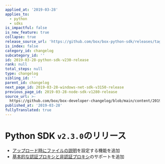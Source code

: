 ```yaml
---
applied_at: '2019-03-28'
applies_to:
  - python
  - sdks
is_impactful: false
is_new_feature: true
collapse: true
release_source_url: 'https://github.com/box/box-python-sdk/releases/tag/v2.3.0'
is_index: false
category_id: changelog
subcategory_id: ''
id: 2019-03-28-python-sdk-v230-release
rank: null
total_steps: null
type: changelog
sibling_id: ''
parent_id: changelog
next_page_id: 2019-03-28-windows-net-sdk-v3150-release
previous_page_id: 2019-03-28-node-sdk-v1280-release
source_url: >-
  https://github.com/box/box-developer-changelog/blob/main/content/2019/03-28-python-sdk-v230-release.md
published_at: '2019-03-28'
fullyTranslated: true
---
```

# Python SDK `v2.3.0`のリリース

* [アップロード時にファイルの説明](https://github.com/box/box-python-sdk/blob/master/docs/usage/files.md#upload-a-file)を設定する機能を追加
* [基本的な認証プロキシと非認証プロキシ](https://github.com/box/box-python-sdk/blob/master/docs/usage/configuration.md#proxy)のサポートを追加

